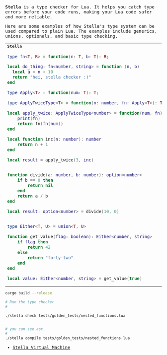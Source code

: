 <samp>

**Stella** is a type checker for Lua. It helps you catch type errors before your code runs, making your Lua code safer and more reliable.

Here are some examples of how Stella's type system can be used compared to plain Lua. The examples include generics, unions, optionals, and basic type checking.

<table>
<tr>
<td><strong>Stella</strong></td> <td><strong>Lua</strong></td>
</tr>

<tr>
<td>

```lua
type fn<T, R> = function(n: T, b: T): R;

local do_thing: fn<number, string> = function (n, b)
  local a = n + 10
  return "hei, stella checker :)"
end

type Apply<T> = function(num: T): T;

type ApplyTwiceType<T> = function(n: number, fn: Apply<T>): T;

local apply_twice: ApplyTwiceType<number> = function(num, fn)
    print(fn)
    return fn(fn(num))
end

local function inc(n: number): number
    return n + 1
end

local result = apply_twice(3, inc)
```

</td>
<td>

```lua
local do_thing = function (n, b)
  local a = n + 10
  return "hei, stella checker :)"
end

local apply_twice = function(num, fn)
    print(fn)
    return fn(fn(num))
end

local function inc(n)
    return n + 1
end

local result = apply_twice(3, inc)
```

</td>
</tr>

<tr>
<td>

```lua
function divide(a: number, b: number): option<number>
    if b == 0 then
        return nil
    end
    return a / b
end

local result: option<number> = divide(10, 0)
```

</td>
<td>

```lua
function divide(a, b)
    if b == 0 then
        return nil
    end
    return a / b
end

local result = divide(10, 0)
```

</td>
</tr>

<tr>
<td>

```lua
type Either<T, U> = union<T, U>

function get_value(flag: boolean): Either<number, string>
    if flag then
        return 42
    else
        return "forty-two"
    end
end

local value: Either<number, string> = get_value(true)
```

</td>
<td>

```lua
function get_value(flag)
    if flag then
        return 42
    else
        return "forty-two"
    end
end

local value = get_value(true)
```

</td>
</tr>
</table>






```sh
cargo build --release

# Run the type checker
#

./stella check tests/golden_tests/nested_functions.lua


# you can see ast
#
./stella compile tests/golden_tests/nested_functions.lua

```

- [Stella Virtual Machine](https://github.com/yazaldefilimone/stella-compiler)
